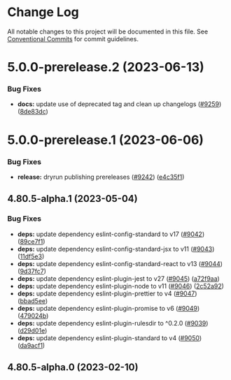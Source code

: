 # Change Log

All notable changes to this project will be documented in this file.
See [Conventional Commits](https://conventionalcommits.org) for commit guidelines.

# 5.0.0-prerelease.2 (2023-06-13)

### Bug Fixes

- **docs:** update use of deprecated tag and clean up changelogs ([#9259](https://github.com/patternfly/patternfly-react/issues/9259)) ([8de83dc](https://github.com/patternfly/patternfly-react/commit/8de83dc3b2fb88094fd3c21bda2ed6e371986cba))

# 5.0.0-prerelease.1 (2023-06-06)

### Bug Fixes

- **release:** dryrun publishing prereleases ([#9242](https://github.com/patternfly/patternfly-react/issues/9242)) ([e4c35f1](https://github.com/patternfly/patternfly-react/commit/e4c35f14cd57be132179e51ae2bb223600a35f0e))

## 4.80.5-alpha.1 (2023-05-04)

### Bug Fixes

- **deps:** update dependency eslint-config-standard to v17 ([#9042](https://github.com/patternfly/patternfly-react/issues/9042)) ([89ce7f1](https://github.com/patternfly/patternfly-react/commit/89ce7f1499977fd70f441e0b449456e081421bee))
- **deps:** update dependency eslint-config-standard-jsx to v11 ([#9043](https://github.com/patternfly/patternfly-react/issues/9043)) ([11df5e3](https://github.com/patternfly/patternfly-react/commit/11df5e357ac58c75524c75458e72333b7379aac7))
- **deps:** update dependency eslint-config-standard-react to v13 ([#9044](https://github.com/patternfly/patternfly-react/issues/9044)) ([9d37fc7](https://github.com/patternfly/patternfly-react/commit/9d37fc735dbc0ee3b6705cf957748cdd8cf217aa))
- **deps:** update dependency eslint-plugin-jest to v27 ([#9045](https://github.com/patternfly/patternfly-react/issues/9045)) ([a72f9aa](https://github.com/patternfly/patternfly-react/commit/a72f9aabcca56d6adbfef4e54c32a1579bd62cc8))
- **deps:** update dependency eslint-plugin-node to v11 ([#9046](https://github.com/patternfly/patternfly-react/issues/9046)) ([2c52a92](https://github.com/patternfly/patternfly-react/commit/2c52a92e7d9112e283fdaaf4f55038d67d96116d))
- **deps:** update dependency eslint-plugin-prettier to v4 ([#9047](https://github.com/patternfly/patternfly-react/issues/9047)) ([bbad5ee](https://github.com/patternfly/patternfly-react/commit/bbad5eefcd80a6f9c19d35b6f6cb348db8fd4800))
- **deps:** update dependency eslint-plugin-promise to v6 ([#9049](https://github.com/patternfly/patternfly-react/issues/9049)) ([479024b](https://github.com/patternfly/patternfly-react/commit/479024b101713ed8acbc5bc97f46a0d6ac40ea07))
- **deps:** update dependency eslint-plugin-rulesdir to ^0.2.0 ([#9039](https://github.com/patternfly/patternfly-react/issues/9039)) ([d29d01e](https://github.com/patternfly/patternfly-react/commit/d29d01eb0b1640d3fe6e560948ad7e49bdc172a0))
- **deps:** update dependency eslint-plugin-standard to v4 ([#9050](https://github.com/patternfly/patternfly-react/issues/9050)) ([da9acf1](https://github.com/patternfly/patternfly-react/commit/da9acf1d34d874c456f85164ed5e20c1941345ef))

## 4.80.5-alpha.0 (2023-02-10)
